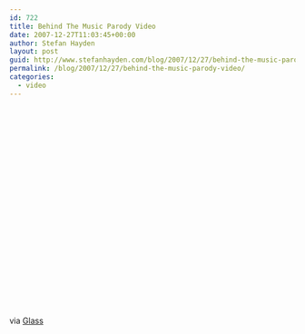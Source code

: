 ```yaml
---
id: 722
title: Behind The Music Parody Video
date: 2007-12-27T11:03:45+00:00
author: Stefan Hayden
layout: post
guid: http://www.stefanhayden.com/blog/2007/12/27/behind-the-music-parody-video/
permalink: /blog/2007/12/27/behind-the-music-parody-video/
categories:
  - video
---
```

<object width="425" height="355"><param name="movie" value="http://www.youtube.com/v/QZgSxacJBr4&rel=1"></param><param name="wmode" value="transparent"></param><embed src="http://www.youtube.com/v/QZgSxacJBr4&rel=1" type="application/x-shockwave-flash" wmode="transparent" width="425" height="355"></embed></object>

via <a href="http://del.icio.us/glass">Glass</a>